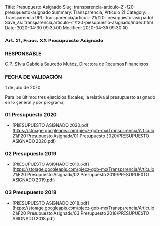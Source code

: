 Title: Presupuesto Asignado
Slug: transparencia-articulo-21-f20-presupuesto-asignado
Summary: Transparencia, Artículo 21
Category: Transparencia
URL: transparencia/articulo-21/f20-presupuesto-asignado/
Save_As: transparencia/articulo-21/f20-presupuesto-asignado/index.html
Date: 2020-04-30 09:30:00
Modified: 2020-04-30 09:30:00


### Art. 21, Fracc. XX Presupuesto Asignado

### RESPONSABLE

C.P. Silvia Gabriela Saucedo Muñoz, Directora de Recursos Financieros

### FECHA DE VALIDACIÓN

1 de julio de 2020

Para los últimos tres ejercicios fiscales, la relativa al presupuesto asignado en lo general y por programa;


### 01 Presupuesto 2020


* [PRESUPUESTO ASIGNADO 2020.pdf](https://storage.googleapis.com/pjecz-gob-mx/Transparencia/Artículo 21/F20 Presupuesto Asignado/01 Presupuesto 2020/PRESUPUESTO ASIGNADO 2020.pdf)


### 02 Presupuesto 2019


* [PRESUPUESTO ASIGNADO 2019.pdf](https://storage.googleapis.com/pjecz-gob-mx/Transparencia/Artículo 21/F20 Presupuesto Asignado/02 Presupuesto 2019/PRESUPUESTO ASIGNADO 2019.pdf)


### 03 Presupuesto 2018


* [PRESUPUESTO ASIGNADO 2018.pdf](https://storage.googleapis.com/pjecz-gob-mx/Transparencia/Artículo 21/F20 Presupuesto Asignado/03 Presupuesto 2018/PRESUPUESTO ASIGNADO 2018.pdf)


